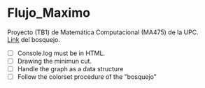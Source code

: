 # Flujo_Maximo
Proyecto (TB1) de Matemática Computacional (MA475) de la UPC.  
[Link](https://excalidraw.com/#room=66e6dc175c8eadd1b880,s14c38UvTFDAa3_73rCpaw) del bosquejo.

 - [ ] Console.log must be in HTML.
 - [ ] Drawing the minimun cut.
 - [ ] Handle the graph as a data structure 
 - [ ] Follow the colorset procedure of the "bosquejo"